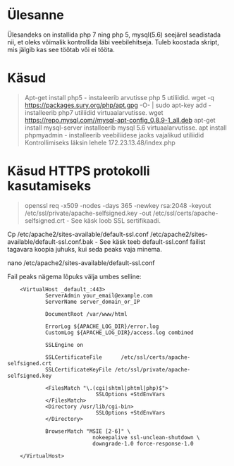 # Ülesanne 
Ülesandeks on installida php 7 ning php 5, mysql(5.6) seejärel seadistada nii, et oleks võimalik kontrollida läbi veebilehitseja. Tuleb koostada skript, mis jälgib kas see töötab või ei tööta.
# Käsud
> Apt-get install php5 - instaleerib arvutisse php 5 utiliidid.
> wget -q https://packages.sury.org/php/apt.gpg -O- | sudo apt-key add - installeerib php7 utiliidid virtuaalarvutisse.
> wget https://repo.mysql.com//mysql-apt-config_0.8.9-1_all.deb
apt-get install mysql-server installeerib mysql 5.6 virtuaalarvutisse.
apt install phpmyadmin - installeerib veebiliidese jaoks vajalikud utiliidid
Kontrollimiseks läksin  lehele 172.23.13.48/index.php

# Käsud HTTPS protokolli kasutamiseks
> openssl req -x509 -nodes -days 365 -newkey rsa:2048 -keyout /etc/ssl/private/apache-selfsigned.key -out /etc/ssl/certs/apache-selfsigned.crt - See käsk loob SSL sertifikaadi.

Cp /etc/apache2/sites-available/default-ssl.conf /etc/apache2/sites-available/default-ssl.conf.bak - See käsk teeb default-ssl.conf failist tagavara koopia juhuks, kui seda peaks vaja minema.


nano /etc/apache2/sites-available/default-ssl.conf 


Fail peaks nägema lõpuks välja umbes selline: 

><IfModule mod_ssl.c>
        <VirtualHost _default_:443>
                ServerAdmin your_email@example.com
                ServerName server_domain_or_IP

                DocumentRoot /var/www/html

                ErrorLog ${APACHE_LOG_DIR}/error.log
                CustomLog ${APACHE_LOG_DIR}/access.log combined

                SSLEngine on

                SSLCertificateFile      /etc/ssl/certs/apache-selfsigned.crt
                SSLCertificateKeyFile /etc/ssl/private/apache-selfsigned.key

                <FilesMatch "\.(cgi|shtml|phtml|php)$">
                                SSLOptions +StdEnvVars
                </FilesMatch>
                <Directory /usr/lib/cgi-bin>
                                SSLOptions +StdEnvVars
                </Directory>

                BrowserMatch "MSIE [2-6]" \
                               nokeepalive ssl-unclean-shutdown \
                               downgrade-1.0 force-response-1.0

        </VirtualHost>
</IfModule>

